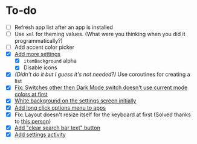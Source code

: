# To-do
- [ ] Refresh app list after an app is installed 
- [ ] Use `xml` for theming values. (What were you thinking when you did it programmatically?)
- [ ] Add accent color picker
- [x] [Add more settings](https://github.com/dybdeskarphet/launchimo/commit/ff8125633bad885311ef5ecb239d068b1e57eb19)
  - [x] `itemBackground` alpha
  - [x] Disable icons
- [x] *(Didn't do it but I guess it's not needed?)* Use coroutines for creating a list
- [x] [Fix: Switches other then Dark Mode switch doesn't use current mode colors at first](https://github.com/dybdeskarphet/launchimo/commit/345a1ec3ad59172af3fba44017b5d1153a0b64bd)
- [x] [White background on the settings screen initially](https://github.com/dybdeskarphet/launchimo/commit/780a01ad600fde914c4f8ec90e99f5c791698b48)
- [x] [Add long click options menu to apps](https://github.com/dybdeskarphet/launchimo/commit/780a01ad600fde914c4f8ec90e99f5c791698b48)
- [x] Fix: Layout doesn't resize itself for the keyboard at first (Solved thanks to [this person]( https://issuetracker.google.com/issues/192043120#comment100))
- [x] [Add "clear search bar text" button](https://github.com/dybdeskarphet/launchimo/commit/10f125948e6f40b69ea72115d4ad9b173358e348)
- [x] [Add settings activity](https://github.com/dybdeskarphet/launchimo/commit/10f125948e6f40b69ea72115d4ad9b173358e348)

